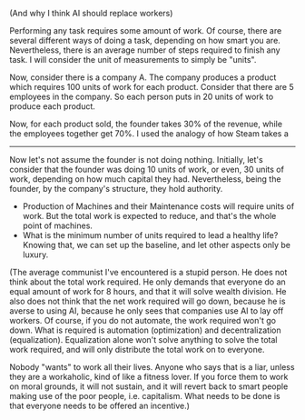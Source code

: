 (And why I think AI should replace workers)

Performing any task requires some amount of work. Of course, there are several different ways of doing a task, depending on how smart you are. Nevertheless, there is an average number of steps required to finish any task. I will consider the unit of measurements to simply be "units".

Now, consider there is a company A. The company produces a product which requires 100 units of work for each product. Consider that there are 5 employees in the company. So each person puts in 20 units of work to produce each product. 

Now, for each product sold, the founder takes 30% of the revenue, while the employees together get 70%. I used the analogy of how Steam takes a 


---

Now let's not assume the founder is not doing nothing. Initially, let's consider that the founder was doing 10 units of work, or even, 30 units of work, depending on how much capital they had. Nevertheless, being the founder, by the company's structure, they hold authority.


- Production of Machines and their Maintenance costs will require units of work. But the total work is expected to reduce, and that's the whole point of machines.
- What is the minimum number of units required to lead a healthy life? Knowing that, we can set up the baseline, and let other aspects only be luxury.

(The average communist I've encountered is a stupid person. He does not think about the total work required. He only demands that everyone do an equal amount of work for 8 hours, and that it will solve wealth division. He also does not think that the net work required will go down, because he is averse to using AI, because he only sees that companies use AI to lay off workers. Of course, if you do not automate, the work required won't go down. What is required is automation (optimization) and decentralization (equalization). Equalization alone won't solve anything to solve the total work required, and will only distribute the total work on to everyone.

Nobody "wants" to work all their lives. Anyone who says that is a liar, unless they are a workaholic, kind of like a fitness lover. If you force them to work on moral grounds, it will not sustain, and it will revert back to smart people making use of the poor people, i.e. capitalism. What needs to be done is that everyone needs to be offered an incentive.)